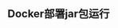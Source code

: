## Docker部署jar包运行

[^Docker部署jar包运行]: https://blog.csdn.net/weixin_42054155/article/details/90815393